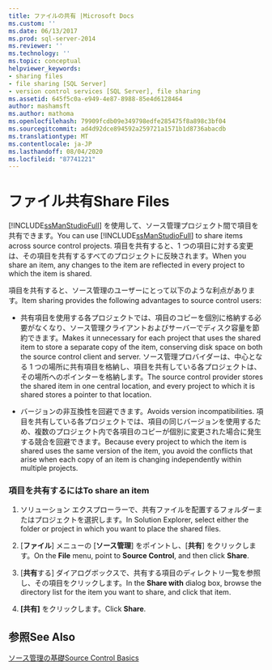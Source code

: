 ```yaml
---
title: ファイルの共有 |Microsoft Docs
ms.custom: ''
ms.date: 06/13/2017
ms.prod: sql-server-2014
ms.reviewer: ''
ms.technology: ''
ms.topic: conceptual
helpviewer_keywords:
- sharing files
- file sharing [SQL Server]
- version control services [SQL Server], file sharing
ms.assetid: 645f5c0a-e949-4e87-8988-85e4d6128464
author: mashamsft
ms.author: mathoma
ms.openlocfilehash: 79909fcdb09e349798edfe285475f8a898c3bf04
ms.sourcegitcommit: ad4d92dce894592a259721a1571b1d8736abacdb
ms.translationtype: MT
ms.contentlocale: ja-JP
ms.lasthandoff: 08/04/2020
ms.locfileid: "87741221"
---
```

# <a name="share-files"></a><span data-ttu-id="e2213-102">ファイル共有</span><span class="sxs-lookup"><span data-stu-id="e2213-102">Share Files</span></span>
  <span data-ttu-id="e2213-103">[!INCLUDE[ssManStudioFull](../includes/ssmanstudiofull-md.md)] を使用して、ソース管理プロジェクト間で項目を共有できます。</span><span class="sxs-lookup"><span data-stu-id="e2213-103">You can use [!INCLUDE[ssManStudioFull](../includes/ssmanstudiofull-md.md)] to share items across source control projects.</span></span> <span data-ttu-id="e2213-104">項目を共有すると、1 つの項目に対する変更は、その項目を共有するすべてのプロジェクトに反映されます。</span><span class="sxs-lookup"><span data-stu-id="e2213-104">When you share an item, any changes to the item are reflected in every project to which the item is shared.</span></span>  
  
 <span data-ttu-id="e2213-105">項目を共有すると、ソース管理のユーザーにとって以下のような利点があります。</span><span class="sxs-lookup"><span data-stu-id="e2213-105">Item sharing provides the following advantages to source control users:</span></span>  
  
-   <span data-ttu-id="e2213-106">共有項目を使用する各プロジェクトでは、項目のコピーを個別に格納する必要がなくなり、ソース管理クライアントおよびサーバーでディスク容量を節約できます。</span><span class="sxs-lookup"><span data-stu-id="e2213-106">Makes it unnecessary for each project that uses the shared item to store a separate copy of the item, conserving disk space on both the source control client and server.</span></span> <span data-ttu-id="e2213-107">ソース管理プロバイダーは、中心となる 1 つの場所に共有項目を格納し、項目を共有している各プロジェクトは、その場所へのポインターを格納します。</span><span class="sxs-lookup"><span data-stu-id="e2213-107">The source control provider stores the shared item in one central location, and every project to which it is shared stores a pointer to that location.</span></span>  
  
-   <span data-ttu-id="e2213-108">バージョンの非互換性を回避できます。</span><span class="sxs-lookup"><span data-stu-id="e2213-108">Avoids version incompatibilities.</span></span> <span data-ttu-id="e2213-109">項目を共有している各プロジェクトでは、項目の同じバージョンを使用するため、複数のプロジェクト内で各項目のコピーが個別に変更された場合に発生する競合を回避できます。</span><span class="sxs-lookup"><span data-stu-id="e2213-109">Because every project to which the item is shared uses the same version of the item, you avoid the conflicts that arise when each copy of an item is changing independently within multiple projects.</span></span>  
  
### <a name="to-share-an-item"></a><span data-ttu-id="e2213-110">項目を共有するには</span><span class="sxs-lookup"><span data-stu-id="e2213-110">To share an item</span></span>  
  
1.  <span data-ttu-id="e2213-111">ソリューション エクスプローラーで、共有ファイルを配置するフォルダーまたはプロジェクトを選択します。</span><span class="sxs-lookup"><span data-stu-id="e2213-111">In Solution Explorer, select either the folder or project in which you want to place the shared files.</span></span>  
  
2.  <span data-ttu-id="e2213-112">[**ファイル**] メニューの [**ソース管理**] をポイントし、[**共有**] をクリックします。</span><span class="sxs-lookup"><span data-stu-id="e2213-112">On the **File** menu, point to **Source Control**, and then click **Share**.</span></span>  
  
3.  <span data-ttu-id="e2213-113">[**共有**する] ダイアログボックスで、共有する項目のディレクトリ一覧を参照し、その項目をクリックします。</span><span class="sxs-lookup"><span data-stu-id="e2213-113">In the **Share with** dialog box, browse the directory list for the item you want to share, and click that item.</span></span>  
  
4.  <span data-ttu-id="e2213-114">**[共有]** をクリックします。</span><span class="sxs-lookup"><span data-stu-id="e2213-114">Click **Share**.</span></span>  
  
## <a name="see-also"></a><span data-ttu-id="e2213-115">参照</span><span class="sxs-lookup"><span data-stu-id="e2213-115">See Also</span></span>  
 [<span data-ttu-id="e2213-116">ソース管理の基礎</span><span class="sxs-lookup"><span data-stu-id="e2213-116">Source Control Basics</span></span>](../../2014/database-engine/source-control-basics.md)  
  
  

